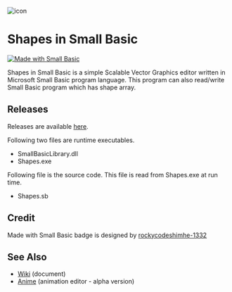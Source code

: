 ![icon](img/icon.png)

# Shapes in Small Basic

[![Made with Small Basic](https://img.shields.io/badge/Made%20with-Small%20Basic-orange)](http://smallbasic.com)

Shapes in Small Basic is a simple Scalable Vector Graphics editor written in Microsoft Small Basic program language.  This program can also read/write Small Basic program which has shape array.

## Releases

Releases are available [here](https://github.com/nonkit/Shapes/releases).

Following two files are runtime executables.
- SmallBasicLibrary.dll
- Shapes.exe

Following file is the source code. This file is read from Shapes.exe at run time.
- Shapes.sb

## Credit

Made with Small Basic badge is designed by [rockycodeshimhe-1332](https://docs.microsoft.com/en-us/answers/questions/210063/guys-i-made-a-nice-small-basic-github-badge.html)

## See Also

- [Wiki](http://github.com/nonkit/Shapes/wiki) (document)
- [Anime](https://nonkit.github.io/Anime/) (animation editor - alpha version)
